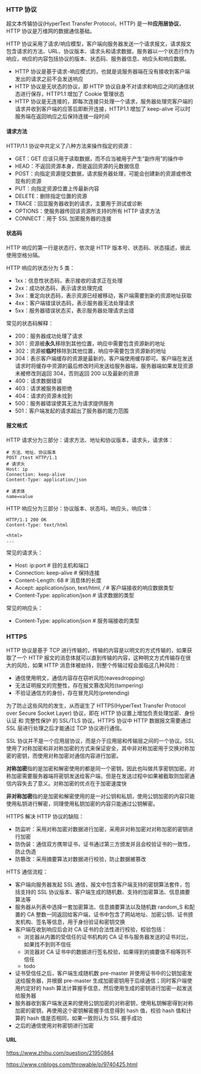 ### HTTP 协议

超文本传输协议(HyperText Transfer Protocol，HTTP) 是一种**应用层协议**，HTTP 协议是万维网的数据通信基础。

HTTP 协议采用了请求/响应模型，客户端向服务器发送一个请求报文，请求报文包含请求的方法、URL、协议版本、请求头和请求数据，服务器以一个状态行作为响应，响应的内容包括协议的版本、状态码、服务器信息、响应头和响应数据。

- HTTP 协议是基于请求-响应模式的，也就是说服务器端在没有接收到客户端发出的请求之前不会发送响应
- HTTP 协议是无状态的协议，即 HTTP 协议自身不对请求和响应之间的通信状态进行保存，HTTP1.1 增加了 Cookie 管理状态
- HTTP 协议是无连接的，即每次连接只处理一个请求，服务器处理完客户端的请求并收到客户端的应答后即断开连接，HTTP1.1 增加了 keep-alive 可以时服务端在返回响应之后保持连接一段时间

#### 请求方法

HTTP/1.1 协议中共定义了八种方法来操作指定的资源：

- GET：GET 应该只用于读取数据，而不应当被用于产生“副作用”的操作中
- HEAD：不返回资源本身，而是返回资源的元数据信息
- POST：向指定资源提交数据，请求服务器处理，可能会创建新的资源或修改现有的资源
- PUT：向指定资源位置上传最新内容
- DELETE：删除指定位置的资源
- TRACE：回显服务器收到的请求，主要用于测试或诊断
- OPTIONS：使服务器传回该资源所支持的所有 HTTP 请求方法
- CONNECT：用于 SSL 加密服务器的连接

#### 状态码

HTTP 响应的第一行是状态行，依次是 HTTP 版本号、状态码、状态描述，彼此使用空格分隔。

HTTP 响应的状态分为 5 类：

- 1xx：信息性状态码，表示接收的请求正在处理
- 2xx：成功状态码，表示请求处理完成
- 3xx：重定向状态码，表示资源已经被移动，客户端需要到新的资源地址获取
- 4xx：客户端错误状态码，表示服务器无法处理请求
- 5xx：服务器错误状态买，表示服务器处理请求出错

常见的状态码解释：

- 200：服务器成功处理了请求
- 301：资源被**永久**移除到其他位置，响应中需要包含资源新的地址
- 302：资源被**临时**移除到其他位置，响应中需要包含资源新的地址
- 304：表示客户端缓存的资源是最新的，客户端使用缓存即可。客户端在发送请求时将缓存中资源的最后修改时间发送给服务器端，服务器端如果发现资源未被修改则返回 304，否则返回 200 以及最新的资源
- 400：请求数据错误
- 403：请求被服务器拒绝
- 404：请求的资源未找到
- 500：服务器错误使其无法为请求提供服务
- 501：客户端发起的请求超出了服务器的能力范围

#### 报文格式

HTTP 请求分为三部分：请求方法、地址和协议版本，请求头，请求体：

```
# 方法、地址、协议版本
POST /test HTTP/1.1
# 请求头
Host: ip
Connection: keep-alive
Content-Type: application/json

# 请求体
name=value
```

HTTP 响应分为三部分：协议版本、状态吗，响应头，响应体：

```
HTTP/1.1 200 OK
Content-Type: text/html

<html>
...
```

常见的请求头：

- Host: ip:port             # 目的主机和端口
- Connection: keep-alive    # 保持连接
- Content-Length: 68        # 消息体的长度
- Accept: application/json, text/html, */* # 客户端接收的响应数据类型
- Content-Type: application/json    # 请求数据的类型

常见的响应头：

- Content-Type: application/json    # 服务端接收的类型


### HTTPS

HTTP 协议是基于 TCP 进行传输的，传输的内容是以明文的方式传输的，如果获取了一个 HTTP 报文的消息体就可以直到传输的内容，这种明文方式传输存在很大的风险，如果 HTTP 消息体被劫持，则整个传输过程会面临这几种风险：

- 通信使用明文，通信内容存在窃听风险(eavesdropping)
- 无法证明报文的完整性，存在报文篡改风险(tampering)
- 不验证通信方的身份，存在冒充风险(pretending)

为了防止这些风险的发生，从而诞生了 HTTPS(HyperText Transfer Protocol over Secure Socket Layer) 协议，即在 HTTP 协议置上增加负责处理加密、身份认证 和 完整性保护 的 SSL/TLS 协议。HTTPS 协议中 HTTP 数据报文需要通过 SSL 层进行处理之后才能通过 TCP 协议进行通信。

SSL 协议并不是一个应用层协议，而是介于应用层和传输层之间的一个协议。SSL 使用了对称加密和非对称加密的方式来保证安全，其中非对称加密用于交换对称加密的密钥，而使用对称加密对通信内容进行加密。

**对称加密**指的是加密和解密使用的都是同一个密钥，因此也叫做共享密钥加密。对称加密需要服务器端将密钥发送给客户端，但是在发送过程中如果被截取则加密通信内容失去了意义。对称加密的优点在于加密速度快

**非对称加密**指的是加密和解密使用的是一对公钥和私钥，使用公钥加密的内容只能使用私钥进行解密，同理使用私钥加密的内容只能通过公钥解密。

HTTPS 解决 HTTP 协议的缺陷：

- 防监听：采用对称加密对数据进行加密，采用非对称加密对对称加密的密钥进行加密
- 防伪装：通信双方携带证书，证书通过第三方颁发并且会校验证书的一致性，防止伪造
- 防篡改：采用摘要算法对数据进行校验，防止数据被篡改

HTTS 通信流程：

- 客户端向服务器发起 SSL 通信，报文中包含客户端支持的密钥算法套件，包括支持的 SSL 协议版本、客户端生成的随机数、支持的加密算法、信息摘要算法等
- 服务器从列表中选择一套加密算法、信息摘要算法以及随机数 random_S 和配置的 CA 整数一同返回给客户端，证书中包含了网站地址、加密公钥、证书颁发机构、签名等信息，用于身份验证和密钥交换
- 客户端在收到响应后会对 CA 证书的合法性进行校验，校验包括：
  - 浏览器从内置的受信任的证书机构的 CA 证书与服务器发送的证书对比，如果找不到则不信任
  - 浏览器对 CA 证书中的数据进行签名校验，如果得到的摘要值不相等则不信任
  - todo
- 证书受信任之后，客户端生成随机数 pre-master 并使用证书中的公钥加密发送给服务器，并根据 pre-master 生成加密密钥用于后续通信；同时客户端使用约定好的 hash 算法计算握手信息，然后使用生成的密钥进行加密一起发送给服务器
- 服务器收到客户端发送来的使用公钥加密的对称密钥，使用私钥解密得到对称加密的密钥，再使用这个密钥解密握手信息得到 hash 值，校验 hash 值和计算的 hash 值是否相同，如果一致则认为 SSL 握手成功
- 之后的通信使用对称密钥进行加密


#### URL

https://www.zhihu.com/question/21950864

https://www.cnblogs.com/throwable/p/9740425.html